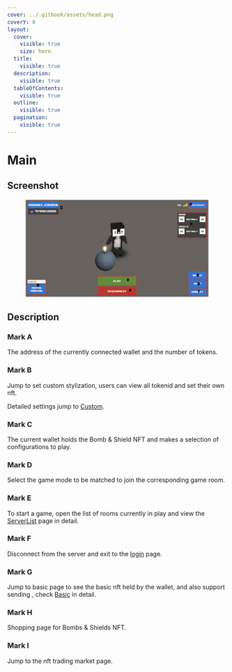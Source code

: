 ```yaml
---
cover: ../.gitbook/assets/head.png
coverY: 0
layout:
  cover:
    visible: true
    size: hero
  title:
    visible: true
  description:
    visible: true
  tableOfContents:
    visible: true
  outline:
    visible: true
  pagination:
    visible: true
---
```


# Main

## Screenshot

<figure><img src="../.gitbook/assets/main_2024-12-17_22.46.58.png" alt=""><figcaption></figcaption></figure>

## Description

### Mark A

The address of the currently connected wallet and the number of tokens.

### Mark B

Jump to set custom stylization, users can view all tokenid and set their own nft.

Detailed settings jump to [Custom](custom.md).

### Mark C

The current wallet holds the Bomb & Shield NFT and makes a selection of configurations to play.

### Mark D

Select the game mode to be matched to join the corresponding game room.

### Mark E

To start a game, open the list of rooms currently in play and view the [ServerList](server-list.md) page in detail.

### Mark F

Disconnect from the server and exit to the [login](login.md) page.

### Mark G

Jump to basic page to see the basic nft held by the wallet, and also support sending , check [Basic](basic.md) in detail.

### Mark H

Shopping page for Bombs & Shields NFT.

### Mark I

Jump to the nft trading market page.

